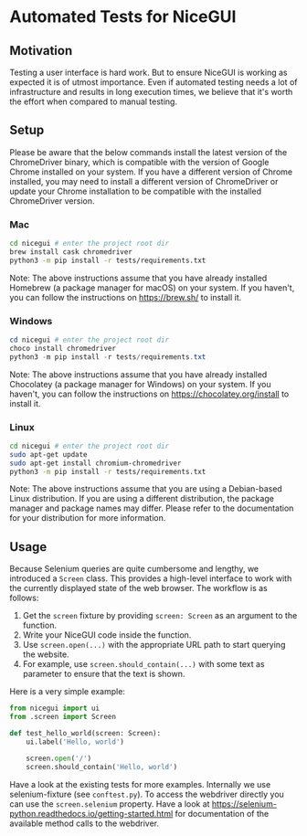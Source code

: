 # Automated Tests for NiceGUI

## Motivation

Testing a user interface is hard work.
But to ensure NiceGUI is working as expected it is of utmost importance.
Even if automated testing needs a lot of infrastructure and results in long execution times, we believe that it's worth the effort when compared to manual testing.

## Setup

Please be aware that the below commands install the latest version of the ChromeDriver binary, which is compatible with the version of Google Chrome installed on your system.
If you have a different version of Chrome installed, you may need to install a different version of ChromeDriver or update your Chrome installation to be compatible with the installed ChromeDriver version.

### Mac

```bash
cd nicegui # enter the project root dir
brew install cask chromedriver
python3 -m pip install -r tests/requirements.txt
```

Note: The above instructions assume that you have already installed Homebrew (a package manager for macOS) on your system.
If you haven't, you can follow the instructions on https://brew.sh/ to install it.

### Windows

```powershell
cd nicegui # enter the project root dir
choco install chromedriver
python3 -m pip install -r tests/requirements.txt
```

Note: The above instructions assume that you have already installed Chocolatey (a package manager for Windows) on your system.
If you haven't, you can follow the instructions on https://chocolatey.org/install to install it.

### Linux

```bash
cd nicegui # enter the project root dir
sudo apt-get update
sudo apt-get install chromium-chromedriver
python3 -m pip install -r tests/requirements.txt
```

Note: The above instructions assume that you are using a Debian-based Linux distribution.
If you are using a different distribution, the package manager and package names may differ.
Please refer to the documentation for your distribution for more information.

## Usage

Because Selenium queries are quite cumbersome and lengthy, we introduced a `Screen` class.
This provides a high-level interface to work with the currently displayed state of the web browser.
The workflow is as follows:

1. Get the `screen` fixture by providing `screen: Screen` as an argument to the function.
2. Write your NiceGUI code inside the function.
3. Use `screen.open(...)` with the appropriate URL path to start querying the website.
4. For example, use `screen.should_contain(...)` with some text as parameter to ensure that the text is shown.

Here is a very simple example:

```py
from nicegui import ui
from .screen import Screen

def test_hello_world(screen: Screen):
    ui.label('Hello, world')

    screen.open('/')
    screen.should_contain('Hello, world')
```

Have a look at the existing tests for more examples.
Internally we use selenium-fixture (see `conftest.py`).
To access the webdriver directly you can use the `screen.selenium` property.
Have a look at https://selenium-python.readthedocs.io/getting-started.html for documentation of the available method calls to the webdriver.
